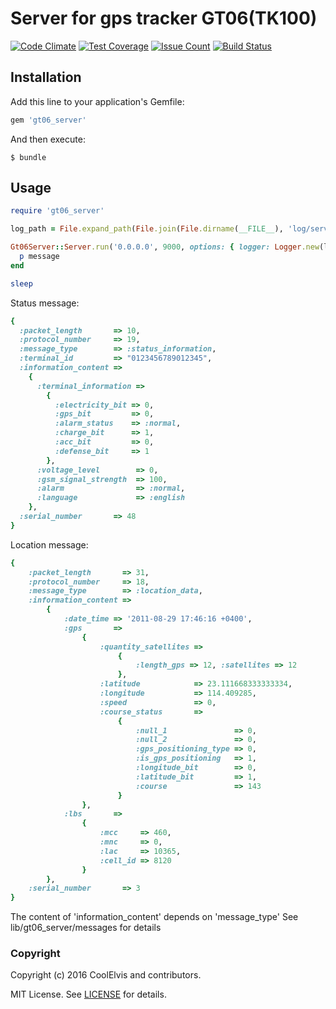 # Server for gps tracker GT06(TK100)

[![Code Climate](https://codeclimate.com/github/CoolElvis/gt06_server/badges/gpa.svg)](https://codeclimate.com/github/CoolElvis/gt06_server)
[![Test Coverage](https://codeclimate.com/github/CoolElvis/gt06_server/badges/coverage.svg)](https://codeclimate.com/github/CoolElvis/gt06_server/coverage)
[![Issue Count](https://codeclimate.com/github/CoolElvis/gt06_server/badges/issue_count.svg)](https://codeclimate.com/github/CoolElvis/gt06_server)
[![Build Status](https://travis-ci.org/CoolElvis/gt06_server.svg?branch=master)](https://travis-ci.org/CoolElvis/gt06_server)


## Installation

Add this line to your application's Gemfile:

```ruby
gem 'gt06_server'
```

And then execute:

    $ bundle

## Usage

````ruby 
require 'gt06_server'

log_path = File.expand_path(File.join(File.dirname(__FILE__), 'log/server.log'))

Gt06Server::Server.run('0.0.0.0', 9000, options: { logger: Logger.new(log_path) }) do |message|
  p message
end

sleep

````

Status message:  

````ruby 
{ 
  :packet_length       => 10,
  :protocol_number     => 19,
  :message_type        => :status_information,
  :terminal_id         => "0123456789012345",
  :information_content =>
    { 
      :terminal_information =>
        {
          :electricity_bit => 0,
          :gps_bit         => 0,
          :alarm_status    => :normal,
          :charge_bit      => 1,
          :acc_bit         => 0,
          :defense_bit     => 1
        },
      :voltage_level        => 0,
      :gsm_signal_strength  => 100,
      :alarm                => :normal,
      :language             => :english
    },
  :serial_number       => 48
}
````

Location message: 
```ruby
{
    :packet_length       => 31,
    :protocol_number     => 18,
    :message_type        => :location_data,
    :information_content =>
        {
            :date_time => '2011-08-29 17:46:16 +0400',
            :gps       =>
                {
                    :quantity_satellites =>
                        {
                            :length_gps => 12, :satellites => 12
                        },
                    :latitude            => 23.111668333333334,
                    :longitude           => 114.409285,
                    :speed               => 0,
                    :course_status       =>
                        {
                            :null_1               => 0,
                            :null_2               => 0,
                            :gps_positioning_type => 0,
                            :is_gps_positioning   => 1,
                            :longitude_bit        => 0,
                            :latitude_bit         => 1,
                            :course               => 143
                        }
                },
            :lbs       =>
                {
                    :mcc     => 460,
                    :mnc     => 0,
                    :lac     => 10365,
                    :cell_id => 8120
                }
        },
    :serial_number       => 3
}
```

The content of 'information_content' depends on 'message_type'
See lib/gt06_server/messages for details  

### Copyright

Copyright (c) 2016 CoolElvis and contributors.

MIT License. See [LICENSE](LICENSE) for details.
